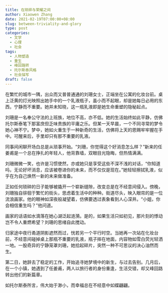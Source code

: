 ```yaml
---
title: 在琐碎与荣耀之间
author: Xiaowen Zhang
date: 2021-02-19T07:00:00+08:00
slug: between-triviality-and-glory
type: post
categories:
  - 文学
  - 心理
  - 社会
tags:
  - 人物塑造
  - 重生
  - 峰回路转
  - 托尔斯泰风格
  - 社会描写
draft: false
---
```


在繁忙的城市一隅，出众而又普普通通的刘珊女士，正端坐在公寓的化妆台前。桌上泛黄的灯光映照出她手中的一个乳液瓶子，虽小而不起眼，却是她每日必用的东西，宁静而不重要。她并未知晓，这一瓶乳液即是她生命重塑的隐秘起点。

刘珊是一名奉公守法的上班族，地位不高，亦不低。她的生活始终如此平静，仿佛托尔斯泰笔下那富庶但乏味贵族的平庸之乐。但某一天早晨，一个不同寻常的梦令她心神不宁。梦中，她如火重生于一种新奇的生活，仿佛将上天的恩赐牢牢握在手中。可醒来后，手里却只有那不重要的乳液。

同事间闲聊开场白总是从琐事开始。“刘珊，你觉得这个好消息怎么样？”新来的任姜甫是一个总在挣扎的年轻人，他背靠墙，双眼目光隐晦，但热情满满。

刘珊微微一笑，也许是习惯使然，亦或她只是享受这些不深不浅的对话，“你知道吗，无论好坏消息，应该被卷进你的未来，而不仅仅是现在。”她轻轻擦拭乳液，似乎在为自己焕然一新的未来做准备。

正如任何琐碎的日子能够被撬开一个崭新缝隙，改变总是在不经意间侵入。傍晚，刘珊独自徘徊于繁忙的街头，思虑着生活中的种种。街道尽头，映入眼帘的是一位流浪画家。他的眼神如深夜般凝望着，仿佛要透过表象看到人心深井。“小姐，你会相信重生吗？”他问道。

画家的话语如水滴落在她心湖泛起涟漪。是的，如果生活只如初见，那片刻的悸动岂不令人重燃希望？刘珊的思绪自此搅动。

归家途中夜行甬道阴影遮然而过，恍若另一个平行时空。当她再一次站在化妆台前，不经意间碰掉桌上那瓶不重要的乳液，瓶子摔在地面，内容物如雪白荧光轻洒一地。一股奇异的宁静笼罩刘珊，她拾起碎片，突然一种不可思议的决心油然而生。

第二日，她辞去了稳定的工作，开始追寻她梦境中的新生，与过去告别。几月后，在一个小镇，她遇到了任姜甫，两人以旅行者的身份重逢，生活交错，却又峰回路转出他们的新篇章。

如托尔斯泰所言，伟大始于渺小，而幸福总在不经意中如蝶翩翩。